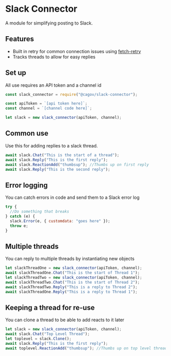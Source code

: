 # Slack Connector

A module for simplifying posting to Slack.

## Features

- Built in retry for common connection issues using [fetch-retry](https://www.npmjs.com/package/fetch-retry)
- Tracks threads to allow for easy replies

## Set up

All use requires an API token and a channel id

```js
const slack_connector = require("@cagov/slack-connector");

const apiToken = `[api token here]`;
const channel = `[channel code here]`;

let slack = new slack_connector(apiToken, channel);
```

## Common use

Use this for adding replies to a slack thread.

```js
await slack.Chat("This is the start of a thread");
await slack.Reply("This is the first reply");
await slack.ReactionAdd("thumbsup"); //Thumbs up on first reply
await slack.Reply("This is the second reply");
```

## Error logging

You can catch errors in code and send them to a Slack error log

```js
try {
  //Do something that breaks
} catch (e) {
  slack.Error(e, { customdata: "goes here" });
  throw e;
}
```

## Multiple threads

You can reply to multiple threads by instantiating new objects

```js
let slackThreadOne = new slack_connector(apiToken, channel);
await slackThreadOne.Chat("This is the start of Thread 1");
let slackThreadTwo = new slack_connector(apiToken, channel);
await slackThreadTwo.Chat("This is the start of Thread 2");
await slackThreadTwo.Reply("This is a reply to Thread 2");
await slackThreadOne.Reply("This is a reply to Thread 1");
```

## Keeping a thread for re-use

You can clone a thread to be able to add reacts to it later

```js
let slack = new slack_connector(apiToken, channel);
await slack.Chat("Top Level Thread");
let toplevel = slack.Clone();
await slack.Reply("This is the first reply");
await toplevel.ReactionAdd("thumbsup"); //Thumbs up on top level thread
```
